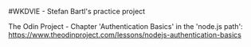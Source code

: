 #WKDVIE - Stefan Bartl's practice project

The Odin Project - Chapter 'Authentication Basics' in the 'node.js path':
https://www.theodinproject.com/lessons/nodejs-authentication-basics